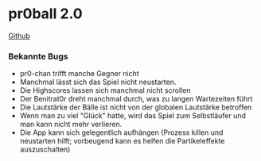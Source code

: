 # pr0ball 2.0

[Github](https://github.com/Senmou/pr0ball-remake/releases/download/v2.1/pr0ball_remake_v2.apk)

### Bekannte Bugs
- pr0-chan trifft manche Gegner nicht
- Manchmal lässt sich das Spiel nicht neustarten.
- Die Highscores lassen sich manchmal nicht scrollen
- Der Benitrat0r dreht manchmal durch, was zu langen Wartezeiten führt
- Die Lautstärke der Bälle ist nicht von der globalen Lautstärke betroffen
- Wenn man zu viel "Glück" hatte, wird das Spiel zum Selbstläufer und man kann nicht mehr verlieren.
- Die App kann sich gelegentlich aufhängen (Prozess killen und neustarten hilft; vorbeugend kann es helfen die Partikeleffekte auszuschalten)
